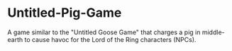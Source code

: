# Untitled-Pig-Game
A game similar to the "Untitled Goose Game" that charges a pig in middle-earth to cause havoc for the Lord of the Ring characters (NPCs). 
